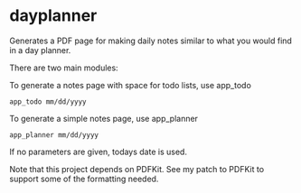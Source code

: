 # dayplanner
Generates a PDF page for making daily notes similar to what you would find in a day planner.

There are two main modules:

To generate a notes page with space for todo lists, use app_todo
```
app_todo mm/dd/yyyy
```

To generate a simple notes page, use app_planner
```
app_planner mm/dd/yyyy
```

If no parameters are given, todays date is used.

Note that this project depends on PDFKit.  See my patch to PDFKit to support some of the formatting needed.

